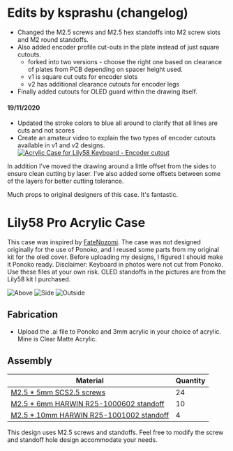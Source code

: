 # Edits by ksprashu (changelog)
- Changed the M2.5 screws and M2.5 hex standoffs into M2 screw slots and M2 round standoffs. 
- Also added encoder profile cut-outs in the plate instead of just square cutouts. 
  - forked into two versions - choose the right one based on clearance of plates from PCB depending on spacer height used. 
  - v1 is square cut outs for encoder slots
  - v2 has additional clearance cutouts for encoder legs
- Finally added cutouts for OLED guard within the drawing itself.

#### 19/11/2020
- Updated the stroke colors to blue all around to clarify that all lines are cuts and not scores
- Create an amateur video to explain the two types of encoder cutouts available in v1 and v2 designs.
[![Acrylic Case for Lily58 Keyboard - Encoder cutout](https://img.youtube.com/vi/yRS8EwmMvow/0.jpg)](https://www.youtube.com/watch?v=yRS8EwmMvow)


In addition I've moved the drawing around a little offset from the sides to ensure clean cutting by laser. I've also added some offsets between some of the layers for better cutting tolerance.

Much props to original designers of this case. It's fantastic.

# Lily58 Pro Acrylic Case

This case was inspired by [FateNozomi](https://github.com/FateNozomi). The case was not designed originally for the use of Ponoko, and I reused some parts from my original kit for the oled cover. Before uploading my designs, I figured I should make it Ponoko ready.
 Disclaimer: Keyboard in photos were not cut from Ponoko. Use these files at your own risk. OLED standoffs in the pictures are from the Lily58 kit I purchased.

![Above](https://i.imgur.com/5u8Z2vP.jpg)
![Side](https://i.imgur.com/3TBSXVp.jpg)
![Outside](https://i.imgur.com/feSbqbO.jpg)

## Fabrication

- Upload the .ai file to Ponoko and 3mm acrylic in your choice of acrylic. Mine is Clear Matte Acrylic.

## Assembly

Material | Quantity
------------ | -------------
[M2.5 * 5mm SCS2.5 screws](https://www.amazon.com/gp/product/B01H2106US/ref=ppx_yo_dt_b_asin_title_o00_s00?ie=UTF8&th=1) | 24
[M2.5 * 6mm HARWIN R25-1000602 standoff](https://www.harwin.com/products/R25-1000602/) | 10
[M2.5 * 10mm HARWIN R25-1001002 standoff](https://www.harwin.com/products/R25-1001002/) | 4
This design uses M2.5 screws and standoffs. Feel free to modify the screw and standoff hole design accommodate your needs.
